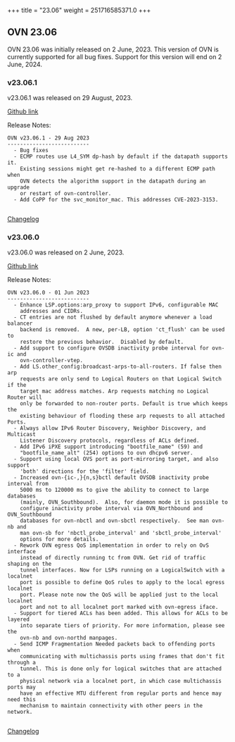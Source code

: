 +++
title = "23.06"
weight = 251716585371.0
+++

## OVN 23.06 

OVN 23.06 was initially released on 2 June, 2023. 
This version of OVN is currently supported for all bug fixes. 
Support for this version will end on 2 June, 2024. 

### v23.06.1
v23.06.1 was released on 29 August, 2023.

[Github link](https://github.com/ovn-org/ovn/releases/tag/v23.06.1)

Release Notes:
```
OVN v23.06.1 - 29 Aug 2023
--------------------------
  - Bug fixes
  - ECMP routes use L4_SYM dp-hash by default if the datapath supports it.
    Existing sessions might get re-hashed to a different ECMP path when
    OVN detects the algorithm support in the datapath during an upgrade
    or restart of ovn-controller.
  - Add CoPP for the svc_monitor_mac. This addresses CVE-2023-3153.


```
[Changelog](../changelog_v23.06.1)

### v23.06.0
v23.06.0 was released on 2 June, 2023.

[Github link](https://github.com/ovn-org/ovn/releases/tag/v23.06.0)

Release Notes:
```
OVN v23.06.0 - 01 Jun 2023
--------------------------
  - Enhance LSP.options:arp_proxy to support IPv6, configurable MAC
    addresses and CIDRs.
  - CT entries are not flushed by default anymore whenever a load balancer
    backend is removed.  A new, per-LB, option 'ct_flush' can be used to
    restore the previous behavior.  Disabled by default.
  - Add support to configure OVSDB inactivity probe interval for ovn-ic and
    ovn-controller-vtep.
  - Add LS.other_config:broadcast-arps-to-all-routers. If false then arp
    requests are only send to Logical Routers on that Logical Switch if the
    target mac address matches. Arp requests matching no Logical Router will
    only be forwarded to non-router ports. Default is true which keeps the
    existing behaviour of flooding these arp requests to all attached Ports.
  - Always allow IPv6 Router Discovery, Neighbor Discovery, and Multicast
    Listener Discovery protocols, regardless of ACLs defined.
  - Add IPv6 iPXE support introducing "bootfile_name" (59) and
    "bootfile_name_alt" (254) options to ovn dhcpv6 server.
  - Support using local OVS port as port-mirroring target, and also support
    'both' directions for the 'filter' field.
  - Increased ovn-{ic-,}{n,s}bctl default OVSDB inactivity probe interval from
    5000 ms to 120000 ms to give the ability to connect to large databases
    (mainly, OVN_Southbound).  Also, for daemon mode it is possible to
    configure inactivity probe interval via OVN_Northbound and OVN_Southbound
    databases for ovn-nbctl and ovn-sbctl respectively.  See man ovn-nb and
    man ovn-sb for 'nbctl_probe_interval' and 'sbctl_probe_interval'
    options for more details.
  - Rework OVN egress QoS implementation in order to rely on OvS interface
    instead of directly running tc from OVN. Get rid of traffic shaping on the
    tunnel interfaces. Now for LSPs running on a LogicalSwitch with a localnet
    port is possible to define QoS rules to apply to the local egress localnet
    port. Please note now the QoS will be applied just to the local localnet
    port and not to all localnet port marked with ovn-egress iface.
  - Support for tiered ACLs has been added. This allows for ACLs to be layered
    into separate tiers of priority. For more information, please see the
    ovn-nb and ovn-northd manpages.
  - Send ICMP Fragmentation Needed packets back to offending ports when
    communicating with multichassis ports using frames that don't fit through a
    tunnel. This is done only for logical switches that are attached to a
    physical network via a localnet port, in which case multichassis ports may
    have an effective MTU different from regular ports and hence may need this
    mechanism to maintain connectivity with other peers in the network.


```
[Changelog](../changelog_v23.06.0)

